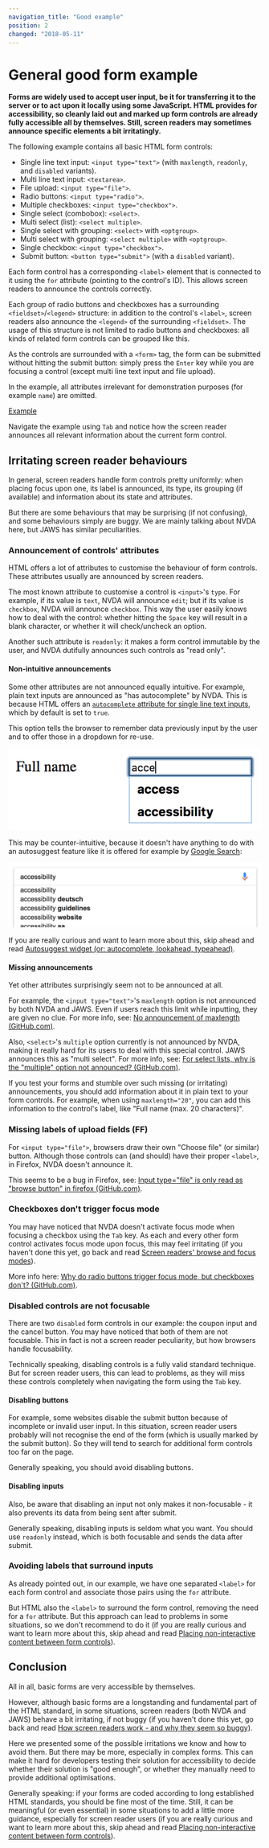 ```yaml
---
navigation_title: "Good example"
position: 2
changed: "2018-05-11"
---
```


# General good form example

**Forms are widely used to accept user input, be it for transferring it to the server or to act upon it locally using some JavaScript. HTML provides for accessibility, so cleanly laid out and marked up form controls are already fully accessible all by themselves. Still, screen readers may sometimes announce specific elements a bit irritatingly.**

The following example contains all basic HTML form controls:

- Single line text input: `<input type="text">` (with `maxlength`, `readonly`, and `disabled` variants).
- Multi line text input: `<textarea>`.
- File upload: `<input type="file">`.
- Radio buttons: `<input type="radio">`.
- Multiple checkboxes: `<input type="checkbox">`.
- Single select (combobox): `<select>`.
- Multi select (list): `<select multiple>`.
- Single select with grouping: `<select>` with `<optgroup>`.
- Multi select with grouping: `<select multiple>` with `<optgroup>`.
- Single checkbox: `<input type="checkbox">`.
- Submit button: `<button type="submit">` (with a `disabled` variant).

Each form control has a corresponding `<label>` element that is connected to it using the `for` attribute (pointing to the control's ID). This allows screen readers to announce the controls correctly.

Each group of radio buttons and checkboxes has a surrounding `<fieldset>`/`<legend>` structure: in addition to the control's `<label>`, screen readers also announce the `<legend>` of the surrounding `<fieldset>`. The usage of this structure is not limited to radio buttons and checkboxes: all kinds of related form controls can be grouped like this.

As the controls are surrounded with a `<form>` tag, the form can be submitted without hitting the submit button: simply press the `Enter` key while you are focusing a control (except multi line text input and file upload).

In the example, all attributes irrelevant for demonstration purposes (for example `name`) are omitted.

[Example](_examples/generally-good-form)

Navigate the example using `Tab` and notice how the screen reader announces all relevant information about the current form control.

## Irritating screen reader behaviours

In general, screen readers handle form controls pretty uniformly: when placing focus upon one, its label is announced, its type, its grouping (if available) and information about its state and attributes.

But there are some behaviours that may be surprising (if not confusing), and some behaviours simply are buggy. We are mainly talking about NVDA here, but JAWS has similar peculiarities.

### Announcement of controls' attributes

HTML offers a lot of attributes to customise the behaviour of form controls. These attributes usually are announced by screen readers.

The most known attribute to customise a control is `<input>`'s `type`. For example, if its value is `text`, NVDA will announce `edit`; but if its value is `checkbox`, NVDA will announce `checkbox`. This way the user easily knows how to deal with the control: whether hitting the `Space` key will result in a blank character, or whether it will check/uncheck an option.

Another such attribute is `readonly`: it makes a form control immutable by the user, and NVDA dutifully announces such controls as "read only".

#### Non-intuitive announcements

Some other attributes are not announced equally intuitive. For example, plain text inputs are announced as "has autocomplete" by NVDA. This is because HTML offers an [`autocomplete` attribute for single line text inputs](https://www.w3schools.com/tags/att_input_autocomplete.asp), which by default is set to `true`.

This option tells the browser to remember data previously input by the user and to offer those in a dropdown for re-use.

![Browser standard autocomplete](_media/browser-standard-autocomplete.png)

This may be counter-intuitive, because it doesn't have anything to do with an autosuggest feature like it is offered for example by [Google Search](https://www.google.com):

![Google autosuggest](_media/google-autosuggest.png)

If you are really curious and want to learn more about this, skip ahead and read [Autosuggest widget (or: autocomplete, lookahead, typeahead)](/pages/examples/widgets/autosuggest).

#### Missing announcements

Yet other attributes surprisingly seem not to be announced at all.

For example, the `<input type="text">`'s `maxlength` option is not announced by both NVDA and JAWS. Even if users reach this limit while inputting, they are given no clue. For more info, see: [No announcement of maxlength (GitHub.com)](https://github.com/nvaccess/nvda/issues/7579).

Also, `<select>`'s `multiple` option currently is not announced by NVDA, making it really hard for its users to deal with this special control. JAWS announces this as "multi select". For more info, see: [For select lists, why is the "multiple" option not announced? (GitHub.com)](https://github.com/nvaccess/nvda/issues/7910).

If you test your forms and stumble over such missing (or irritating) announcements, you should add information about it in plain text to your form controls. For example, when using `maxlength="20"`, you can add this information to the control's label, like "Full name (max. 20 characters)".

### Missing labels of upload fields (FF)

For `<input type="file">`, browsers draw their own "Choose file" (or similar) button. Although those controls can (and should) have their proper `<label>`, in Firefox, NVDA doesn't announce it.

This seems to be a bug in Firefox, see: [Input type="file" is only read as "browse button" in firefox (GitHub.com)](https://github.com/nvaccess/nvda/issues/5326).

### Checkboxes don't trigger focus mode

You may have noticed that NVDA doesn't activate focus mode when focusing a checkbox using the `Tab` key. As each and every other form control activates focus mode upon focus, this may feel irritating (if you haven't done this yet, go back and read [Screen readers' browse and focus modes](/pages/knowledge/desktop-screen-readers/browse-focus-modes)).

More info here: [Why do radio buttons trigger focus mode, but checkboxes don't? (GitHub.com)](https://github.com/nvaccess/nvda/issues/7578).

### Disabled controls are not focusable

There are two `disabled` form controls in our example: the coupon input and the cancel button. You may have noticed that both of them are not focusable. This in fact is not a screen reader peculiarity, but how browsers handle focusability.

Technically speaking, disabling controls is a fully valid standard technique. But for screen reader users, this can lead to problems, as they will miss these controls completely when navigating the form using the `Tab` key.

#### Disabling buttons

For example, some websites disable the submit button because of incomplete or invalid user input. In this situation, screen reader users probably will not recognise the end of the form (which is usually marked by the submit button). So they will tend to search for additional form controls too far on the page.

Generally speaking, you should avoid disabling buttons.

#### Disabling inputs

Also, be aware that disabling an input not only makes it non-focusable - it also prevents its data from being sent after submit.

Generally speaking, disabling inputs is seldom what you want. You should use `readonly` instead, which is both focusable and sends the data after submit.

### Avoiding labels that surround inputs

As already pointed out, in our example, we have one separated `<label>` for each form control and associate those pairs using the `for` attribute.

But HTML also the `<label>` to surround the form control, removing the need for a `for` attribute. But this approach can lead to problems in some situations, so we don't recommend to do it (if you are really curious and want to learn more about this, skip ahead and read [Placing non-interactive content between form controls](/pages/examples/forms/non-interactive-content)).

## Conclusion

All in all, basic forms are very accessible by themselves.

However, although basic forms are a longstanding and fundamental part of the HTML standard, in some situations, screen readers (both NVDA and JAWS) behave a bit irritating, if not buggy (if you haven't done this yet, go back and read [How screen readers work - and why they seem so buggy](/pages/knowledge/desktop-screen-readers/so-buggy)).

Here we presented some of the possible irritations we know and how to avoid them. But there may be more, especially in complex forms. This can make it hard for developers testing their solution for accessibility to decide whether their solution is "good enough", or whether they manually need to provide additional optimisations.

Generally speaking: if your forms are coded according to long established HTML standards, you should be fine most of the time. Still, it can be meaningful (or even essential) in some situations to add a little more guidance, especially for screen reader users (if you are really curious and want to learn more about this, skip ahead and read [Placing non-interactive content between form controls](/pages/examples/forms/non-interactive-content)).